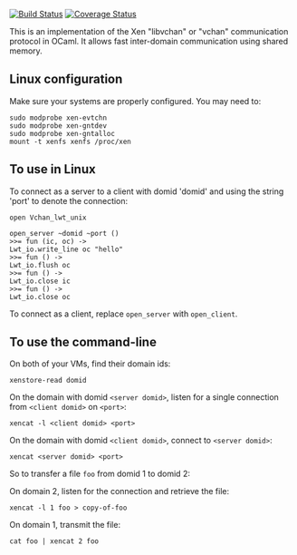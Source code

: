 [![Build Status](https://travis-ci.org/mirage/ocaml-vchan.svg?branch=master)](https://travis-ci.org/mirage/ocaml-vchan)
[![Coverage Status](https://coveralls.io/repos/mirage/ocaml-vchan/badge.svg?branch=master)](https://coveralls.io/r/mirage/ocaml-vchan?branch=master)

This is an implementation of the Xen "libvchan" or "vchan" communication
protocol in OCaml. It allows fast inter-domain communication using shared
memory.

Linux configuration
-------------------

Make sure your systems are properly configured. You may need to:
```
sudo modprobe xen-evtchn
sudo modprobe xen-gntdev
sudo modprobe xen-gntalloc
mount -t xenfs xenfs /proc/xen
```

To use in Linux
---------------

To connect as a server to a client with domid 'domid' and using
the string 'port' to denote the connection:

```
open Vchan_lwt_unix

open_server ~domid ~port ()
>>= fun (ic, oc) ->
Lwt_io.write_line oc "hello"
>>= fun () ->
Lwt_io.flush oc
>>= fun () ->
Lwt_io.close ic
>>= fun () ->
Lwt_io.close oc
```

To connect as a client, replace ```open_server``` with ```open_client```.

To use the command-line
-----------------------


On both of your VMs, find their domain ids:
```
xenstore-read domid
```

On the domain with domid ```<server domid>```, listen for a single connection from
```<client domid>``` on ```<port>```:
```
xencat -l <client domid> <port>
```

On the domain with domid ```<client domid>```, connect to ```<server domid>```:
```
xencat <server domid> <port>
```

So to transfer a file ```foo``` from domid 1 to domid 2:

On domain 2, listen for the connection and retrieve the file:

```
xencat -l 1 foo > copy-of-foo
```

On domain 1, transmit the file:
```
cat foo | xencat 2 foo
```

